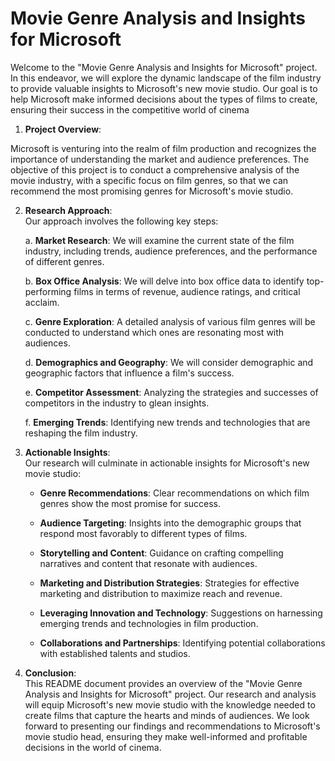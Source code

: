 # Movie Genre Analysis and Insights for Microsoft

Welcome to the "Movie Genre Analysis and Insights for Microsoft" project. In this endeavor, we will explore the dynamic landscape of the film industry to provide valuable insights to Microsoft's new movie studio. Our goal is to help Microsoft make informed decisions about the types of films to create, ensuring their success in the competitive world of cinema

1. **Project Overview**:

Microsoft is venturing into the realm of film production and recognizes the importance of understanding the market and audience preferences. The objective of this project is to conduct a comprehensive analysis of the movie industry, with a specific focus on film genres, so that we can recommend the most promising genres for Microsoft's movie studio.

2. **Research Approach**:  
   Our approach involves the following key steps:

   a. **Market Research**: We will examine the current state of the film industry, including trends, audience preferences, and the performance of different genres.

   b. **Box Office Analysis**: We will delve into box office data to identify top-performing films in terms of revenue, audience ratings, and critical acclaim.

   c. **Genre Exploration**: A detailed analysis of various film genres will be conducted to understand which ones are resonating most with audiences.

   d. **Demographics and Geography**: We will consider demographic and geographic factors that influence a film's success.

   e. **Competitor Assessment**: Analyzing the strategies and successes of competitors in the industry to glean insights.

   f. **Emerging Trends**: Identifying new trends and technologies that are reshaping the film industry.

3. **Actionable Insights**:  
   Our research will culminate in actionable insights for Microsoft's new movie studio:

   - **Genre Recommendations**: Clear recommendations on which film genres show the most promise for success.

   - **Audience Targeting**: Insights into the demographic groups that respond most favorably to different types of films.

   - **Storytelling and Content**: Guidance on crafting compelling narratives and content that resonate with audiences.

   - **Marketing and Distribution Strategies**: Strategies for effective marketing and distribution to maximize reach and revenue.

   - **Leveraging Innovation and Technology**: Suggestions on harnessing emerging trends and technologies in film production.

   - **Collaborations and Partnerships**: Identifying potential collaborations with established talents and studios.

4. **Conclusion**:  
   This README document provides an overview of the "Movie Genre Analysis and Insights for Microsoft" project. Our research and analysis will equip Microsoft's new movie studio with the knowledge needed to create films that capture the hearts and minds of audiences. We look forward to presenting our findings and recommendations to Microsoft's movie studio head, ensuring they make well-informed and profitable decisions in the world of cinema.
